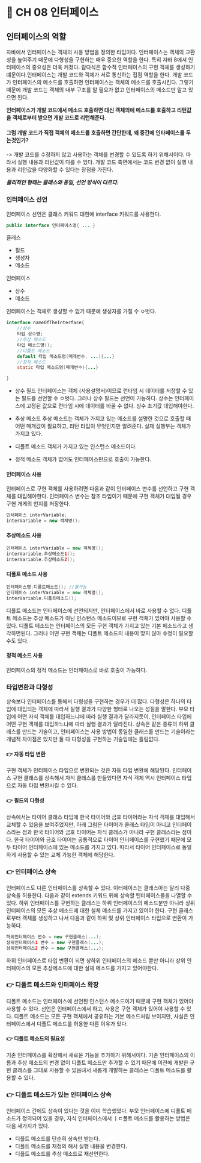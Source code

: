 # 👤 CH 08 인터페이스
## 인터페이스의 역할 
자바에서 인터페이스는 객체의 사용 방법을 정의한 타입이다. 인터페이스는 객체의 교환성을 높여주기 때문에 다형성을 구현하는 매우 중요한 역할을 한다. 특히 자바 8에서 인터페이스의 중요성은 더욱 커졌다. 람다식은 함수적 인터페이스의 구현 객체를 생성하기 떄문이다.인터페이스는 개발 코드와 객체가 서로 통신하는 접점 역할을 한다. 개발 코드가 인터페이스의 메소드를 호출하면 인터페이스는 객체의 메소드를 호출시킨다. 그렇기 때문에 개발 코드는 객체의 내부 구조를 알 필요가 없고 인터페이스의 메소드만 알고 있으면 된다.

__인터페이스가 개발 코드에서 메소드 호출하면 대신 객체의에 메소드를 호출하고 리턴값을 객체로부터 받으면 개발 코드로 리턴해준다.__

#### 그럼 개발 코드가 직접 객체의 메소드를 호출하면 간단한데, 왜 중간에 인타페이스를 두는것인가?
-> 개발 코드를 수정하지 않고 사용하는 객체를 변경할 수 있도록 하기 위해서이다. 따라서 실행 내용과 리턴값이 다를 수 있다. 개발 코드 측면에서는 코드 변경 없이 실행 내용과 리턴값을 다양화할 수 있다는 장점을 가진다.

___물리적인 형태는 클래스와 동일, 선언 방식이 다르다.___

### 인터페이스 선언 
인터페이스 선언은 클래스 키워드 대힌에 interface 키워드를 사용한다.
```java
public interface 인터페이스명{ ... }
```

클래스
- 필드
- 생성자
- 메소드

인터페이스
- 상수
- 메소드

인터페이스는 객체로 생성할 수 없기 때문에 생성자를 가질 수 ㅇ벗다.
```java
interface nameOfTheInterface{
	//상수
	타입 상수명;
	//추상 메소드
	타입 메소드명();
	//디폴트 메소드
	default 타입 메소드명(매개변수, ...){...}
	//정적 메소드
	static 타입 메소드명(매개변수){...}

}
```

- 상수 필드
인터페이스는 객체 (사용설명서)이므로 런타임 시 데이터를 저장할 수 있는 필드를 선언할 수 ㅇ벗다. 그러나 상수 필드는 선언이 가능하다. 상수는 인터페이스에 고정된 값으로 런타임 시에 데이터를 바꿀 수 없다. 상수 초기값 대입해야한다.

- 추상 메소드
추상 메소드는 객체가 가지고 있는 메소드를 설명한 것으로 호출할 때 어떤 매개값이 필요하고, 리턴 타입이 무엇인지만 알려준다. 실제 실행부는 객체가 가지고 있다.

- 디폴트 메소드
객체가 가지고 있는 인스턴스 메소드이다. 

- 정적 메소드
객체가 없어도 인터페이스만으로 호출이 가능한다.

#### 인터페이스 사용
인터페이스로 구현 객체를 사용하려면 다음과 같이 인터페이스 변수를 선언하고 구현 객체를 대입해야한다. 인터페이스 변수는 참조 타입이기 때문에 구현 객체가 대입될 경우 구현 개게의 번지를 저장한다.

```java
인터페이스 interVariable;
interVariable = new 객체명();
```

#### 추상메소드 사용
```java
인터페이스 interVariable = new 객체명();
interVariable.추상메소드1();
interVariable.추상메소드2();
```

#### 디폴트 메소드 사용
```java
인터페이스명.디폴트메소드(); //불가능
인터페이스 interVariable = new 객체명();
interVariable.디플트메소드();
```

디폴트 메소드는 인터페이스에 선언되지만, 인터페이스에서 바로 사용할 수 없다. 디폴트 메소드는 추상 메소드가 아닌 인스턴스 메소드이므로 구현 객체가 있어야 사용할 수 있다.
디폴트 메소드는 인터페이스의 모든 구현 객체가 가지고 있는 기본 메소드라고 생각하면된다. 그러나 어떤 구현 객체는 디폴트 메소드의 내용이 맞지 않아 수정이 필요할 수도 있다.

#### 정적 메소드 사용
인터페이스의 정적 메소드는 인터페이스로 바로 호출이 가능하다.

### 타입변환과 다형성
상속보다 인터페이스를 통해서 다형성을 구현하는 경우가 더 많다. 다형성은 하나의 타입에 대입되는 객체에 따라서 실행 결과가 다양한 형태로 나오는 성질을 말한다. 부모 타입에 어떤 자식 객체를 대입하느냐에 따라 실행 결과가 달라지듯이, 인터페이스 타입에 어떤 구현 객체를 대입하느냐에 따라 실행 결과가 달라진다. 상속은 같은 종류의 하위 클래스를 만드는 기술이고, 인터페이스는 사용 방법이 동일한 클래스를 만드는 기술이라는 개념적 차이점은 있지만 둘 다 다형성을 구현하는 기술임에는 틀림없다.

#### 👉 자동 타입 변환
구현 객체가 인터페이스 타입으로 변환되는 것은 자동 타입 변환에 해당된다. 인터페이스 구현 클래스를 상속해서 자식 클래스를 만들었다면 자식 객체 역시 인터페이스 타입으로 자동 타입 변환시킬 수 있다.

#### 👉 필드의 다형성
상속에서는 타이어 클래스 타입에 한국 타이어와 금호 타이어라는 자식 객체를 대입해서 교체할 수 있음을 보여주었지만, 아래 그림은 타이어가 클래스 타입이 아니고 인터페이스라는 점과 한국 타이어와 금호 타이어는 자식 클래스가 아니라 구현 클래스라는 점이다.
한국 타이어와 금호 타이어는 공통적으로 타이어 인터페이스를 구현했기 때문에 모두 타이어 인터페이스에 있는 메소드를 가지고 있다. 따라서 타이어 인터페이스로 동일하게 사용할 수 있는 교체 가능한 객체에 해당한다.

### 👉 인터페이스 상속
인터페이스도 다른 인터페이스를 상속할 수 있다. 이터페이스는 클래스아는 달리 다중 상속을 허용한다. 다음과 같이 extends 키워드 뒤에 상속할 틴터페이스들을 나열할 수 있다.
하위 인터페이스를 구현하는 클래스는 하위 인터페이스의 메소드분만 아니라 상위 인터페이스의 모든 추상 메소드에 대한 실체 메소드를 가지고 있어야 한다. 구현 클래스로부터 객체를 생성하고 나서 다음과 같이 하위 및 상위 인터페이스 타입으로 변환이 가능하다.
```java
하위인터페이스 변수 = new 구현클래스(...);
상위인터페이스1 변수 = new 구현클래스(...);
상위인터페이스2 변수 = new 구현클래스(...);
```

하위 인터페이스로 타입 변환이 되면 상하위 인터페이스의 메소드 뿐만 아니라 상위 인터페이스의 모든 추상메소드에 대한 실체 메소드를 가지고 있어야한다.

### 👉 디폴트 메소드와 인터페이스 확장
디폴트 메소드는 인터페이스에 선언된 인스턴스 메소드이기 때문에 구현 객체가 있어야 사용할 수 있다. 선언은 인터페이스에서 하고, 사용은 구현 객체가 있어야 사용할 수 있다. 디폴트 메소드는 모든 구현 객체에서 공유하는 기본 메소드처럼 보이지만, 사실은 인터페이스에서 디폴트 메소드를 허용한 다른 이유가 있다.

#### 👉 디폴트 메소드의 필요성
기존 인터페이스를 확장해서 새로운 기능을 추가하기 위해서이다. 기존 인터페이스의 이름과 추상 메소드의 변경 없이 디폴트 메소드만 추가할 수 있기 때문에 이전에 개발한 구현 클래스를 그대로 사용할 수 있음녀서 새롭게 개발하는 클래스는 디폴트 메소드를 활용할 수 있다.

### 👉 디폴트 메소드가 있는 인터페이스 상속
인터페이스 간에도 상속이 있다는 것을 이미 학습했었다. 부모 인터페이스에 디폴트 메소드가 정의되어 있을 경우, 자식 인터페이스에서 ㅣㄷ폴트 메소드를 활용하는 방법은 다음 세가지가 있다.
- 디폴트 메소드를 단순히 상속만 받는다.
- 디폴트 메소드를 재정의 해서 실행 내용을 변경한다.
- 디폴트 메소드를 추상 메소드로 재선언한다.